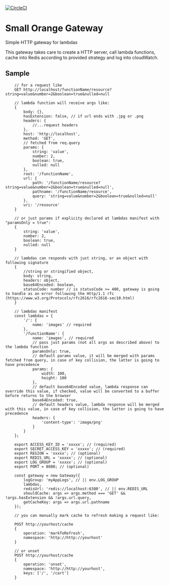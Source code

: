 [![CircleCI](https://circleci.com/gh/feliperohdee/smallorange-gateway.svg?style=svg)](https://circleci.com/gh/feliperohdee/smallorange-gateway)

# Small Orange Gateway

Simple HTTP gateway for lambdas

This gateway takes care to create a HTTP server, call lambda functions, cache into Redis according to provided strategy and log into cloudWatch.

## Sample
		// for a request like
		GET http://localhost/functionName/resource?string=value&number=2&boolean=true&nulled=null

		// lambda function will receive args like:
		{
			body: {},
			hasExtension: false, // if url ends with .jpg or .png
			headers: {
				//...request headers
			},
			host: 'http://localhost',
			method: 'GET',
			// fetched from req.query
			params: {
				string: 'value',
				number: 2,
				boolean: true,
				nulled: null
			},
			root: '/functionName',
			url: {
				path: '/functionName/resource?string=value&number=2&boolean=true&nulled=null',
				pathname: '/functionName/resource',
				query: 'string=value&number=2&boolean=true&nulled=null'
			},
			uri: '/resource'
		}

		// or just params if explicity declared at lambdas manifest with "paramsOnly = true":
		{
			string: 'value',
			number: 2,
			boolean: true,
			nulled: null
		}

		// lambdas can responds with just string, or an object with following signature
		{	
			//string or stringified object,
			body: string,
			headers: object,
			base64Encoded: boolean,
			statusCode: number // is statusCode >= 400, gateway is going to handle as an error following the Http/1.1 rfc (https://www.w3.org/Protocols/rfc2616/rfc2616-sec10.html)
		}

		// lambdas manifest
		const lambdas = {
			'/': {
				name: 'images' // required
			},
			'/functionName': {
				name: 'images', // required
				// pass just params (not all args as described above) to the lambda function
				paramsOnly: true,
				// default params value, it will be merged with params fetched from query, in case of key collision, the latter is going to have precedence
				params: {
					width: 100,
					height: 100
				},
				// default base64Encoded value, lambda response can override this value, if checked, value will be converted to a buffer before returns to the browser
				base64Encoded: true,
				// default headers value, lambda response will be merged with this value, in case of key collision, the latter is going to have precedence
				headers: {
					'content-type': 'image/png'
				}
			}
		};

		export ACCESS_KEY_ID = 'xxxxx'; // (required)
		export SECRET_ACCESS_KEY = 'xxxxx'; // (required)
		export REGION = 'xxxxx'; // (optional)
		export REDIS_URL = 'xxxxx'; // (optional)
		export LOG_GROUP = 'xxxxx'; // (optional)
		export PORT = 8080; // (optional)

		const gateway = new Gateway({
			logGroup: 'myAppLogs', // || env.LOG_GROUP
			lambdas,
			redisUrl: 'redis://localhost:6380', // || env.REDIS_URL
			shouldCache: args => args.method === 'GET' && !args.hasExtension && !args.url.query,
			getCacheKey: args => args.url.pathname
		});

		// you can manually mark cache to refresh making a request like:

		POST http://yourhost/cache
		{
			operation: 'markToRefresh',
			namespace: 'http://http://yourhost'
		}

		// or unset
		POST http://yourhost/cache
		{
			operation: 'unset',
			namespace: 'http://http://yourhost',
			keys: ['/', '/cart']
		}

